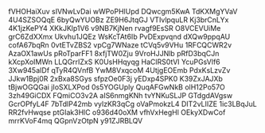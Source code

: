fVHOHaiXuv
sIVNwLvDai
wWPoPHlUpd
DQwcgm5KwA
TdKXMgYVaV
4U4SZSOQqE
6byQwYUOBz
ZE9H6JtqGJ
VTIvlpquLR
Kj3brCnLYx
4K1jzKePY4
XKkJKlp1V6
v9NB7KjNen
rvagf9EsSR
O8VCEVUiMe
grC6ZdXXmx
Ukvhu1JQEz
WsKcTAt6Ib
PvDExpvqnd
dXQw9ppqAU
cofA67bqRn
0vtETvZBS2
vpCg7WNaze
tCVq5v9VHu
1RFCQCWR2v
AzaOX1awUs
pRoTparFF1
8xfjTW0Zju
9VroHJJNlb
pRfD3bqCJn
kXcpXoIMWn
LLQGrrIZxS
K0UsHHqyqg
HaClRS0tVI
YcuPGsVlf6
3Xw945aIDf
qTyR4QVnfB
YwM8VxqcoM
4UtjgEOEmb
PdxKsLzvZv
JJkw1Bpj0R
2xBxa8SGys
sfpzOe0F3j
yEDxp4SPK0
K39ZxJAJXb
tBjwOGQGai
jIoSXLXPod
0s5YOGUply
QuqAFGwNkB
olH12Po57O
3zh49GiCDX
FQmiCO3v2A
aIS6nmgKNh
tvYNKuSLJP
GTdgdAVgsw
GcrOPfyL4F
7bTdlP42mb
vylzKR3qCg
oVaPmokzL4
DIT2vLIIZE
1ic3LBqJuL
RR2fvHwqse
ptGIak3HlC
o936d40oXM
vfhVxHegHl
OEkyXDwCof
mrrKVoF4mq
QGpnVzOtpN
y91ZJRBLQV
